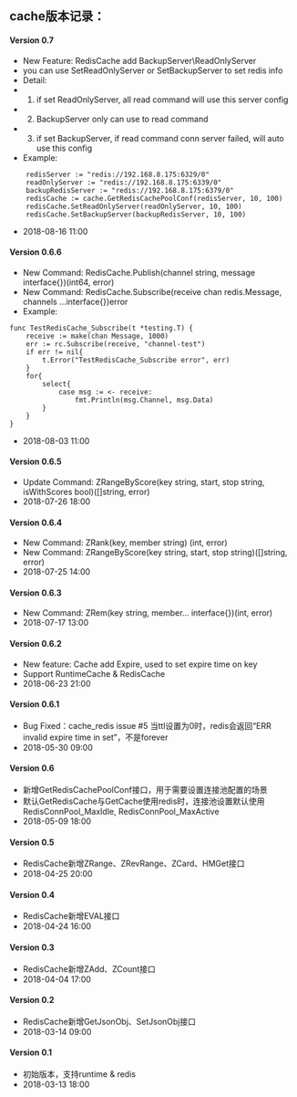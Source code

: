 ## cache版本记录：

#### Version 0.7
* New Feature: RedisCache add BackupServer\ReadOnlyServer
* you can use SetReadOnlyServer or SetBackupServer to set redis info
* Detail:
* 1. if set ReadOnlyServer, all read command will use this server config
* 2. BackupServer only can use to read command
* 3. if set BackupServer, if read command conn server failed, will auto use this config
* Example:
``` golang
	redisServer := "redis://192.168.8.175:6329/0"
	readOnlyServer := "redis://192.168.8.175:6339/0"
	backupRedisServer := "redis://192.168.8.175:6379/0"
	redisCache := cache.GetRedisCachePoolConf(redisServer, 10, 100)
    redisCache.SetReadOnlyServer(readOnlyServer, 10, 100)
    redisCache.SetBackupServer(backupRedisServer, 10, 100)
```
* 2018-08-16 11:00

#### Version 0.6.6
* New Command: RedisCache.Publish(channel string, message interface{})(int64, error)
* New Command: RedisCache.Subscribe(receive chan redis.Message, channels ...interface{})error
* Example:
``` golang
func TestRedisCache_Subscribe(t *testing.T) {
	receive := make(chan Message, 1000)
	err := rc.Subscribe(receive, "channel-test")
	if err != nil{
		t.Error("TestRedisCache_Subscribe error", err)
	}
	for{
		select{
			case msg := <- receive:
				fmt.Println(msg.Channel, msg.Data)
		}
	}
}
```
* 2018-08-03 11:00

#### Version 0.6.5
* Update Command: ZRangeByScore(key string, start, stop string, isWithScores bool)([]string, error)
* 2018-07-26 18:00

#### Version 0.6.4
* New Command: ZRank(key, member string) (int, error)
* New Command: ZRangeByScore(key string, start, stop string)([]string, error)
* 2018-07-25 14:00

#### Version 0.6.3
* New Command: ZRem(key string, member... interface{})(int, error)
* 2018-07-17 13:00

#### Version 0.6.2
* New feature: Cache add Expire, used to set expire time on key
* Support RuntimeCache & RedisCache
* 2018-06-23 21:00

#### Version 0.6.1
* Bug Fixed：cache_redis issue #5 当ttl设置为0时，redis会返回“ERR invalid expire time in set”，不是forever
* 2018-05-30 09:00

#### Version 0.6
* 新增GetRedisCachePoolConf接口，用于需要设置连接池配置的场景
* 默认GetRedisCache与GetCache使用redis时，连接池设置默认使用RedisConnPool_MaxIdle, RedisConnPool_MaxActive
* 2018-05-09 18:00

#### Version 0.5
* RedisCache新增ZRange、ZRevRange、ZCard、HMGet接口
* 2018-04-25 20:00

#### Version 0.4
* RedisCache新增EVAL接口
* 2018-04-24 16:00


#### Version 0.3
* RedisCache新增ZAdd、ZCount接口
* 2018-04-04 17:00

#### Version 0.2
* RedisCache新增GetJsonObj、SetJsonObj接口
* 2018-03-14 09:00

#### Version 0.1
* 初始版本，支持runtime & redis
* 2018-03-13 18:00